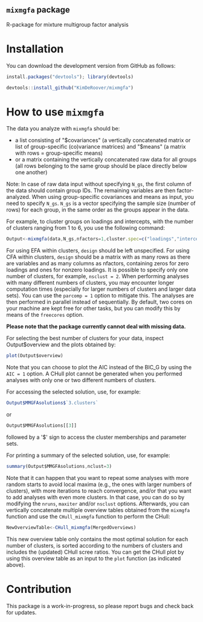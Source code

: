 ## `mixmgfa` package
R-package for mixture multigroup factor analysis

# Installation
You can download the development version from GitHub as follows:

```javascript
install.packages("devtools"); library(devtools)

devtools::install_github("KimDeRoover/mixmgfa")
```


# How to use `mixmgfa`
The data you analyze with `mixmgfa` should be:
- a list consisting of "$covariances" (a vertically concatenated matrix or list of group-specific (co)variance matrices) and "$means" (a matrix with rows = group-specific means)
- or a matrix containing the vertically concatenated raw data for all groups (all rows belonging to the same group should be place directly below one another)

Note: In case of raw data input without specifying `N_gs`, the first column of the data should contain group IDs. The remaining variables are then factor-analyzed.
When using group-specific covariances and means as input, you need to specify `N_gs`. `N_gs` is a vector specifying the sample size (number of rows) for each group, in the same order as the groups appear in the data.

For example, to cluster groups on loadings and intercepts, with the number of clusters ranging from 1 to 6, you use the following command:

```javascript
Output<-mixmgfa(data,N_gs,nfactors=1,cluster.spec=c("loadings","intercepts"),nsclust=c(1,6),maxiter=5000,nruns=25,design=design)

```
For using EFA within clusters, `design` should be left unspecified. For using CFA within clusters, `design` should be a matrix with as many rows as there are variables and as many columns as nfactors, containing zeros for zero loadings and ones for nonzero loadings. It is possible to specify only one number of clusters, for example, `nsclust = 2`. When performing analyses with many different numbers of clusters, you may encounter longer computation times (especially for larger numbers of clusters and larger data sets). You can use the `parcomp = 1` option to mitigate this. The analyses are then performed in parallel instead of sequentially. By default, two cores on your machine are kept free for other tasks, but you can modify this by means of the `freecores` option.

**Please note that the package currently cannot deal with missing data.**


For selecting the best number of clusters for your data, inspect Output$overview and the plots obtained by:
```javascript
plot(Output$overview)

```
Note that you can choose to plot the AIC instead of the BIC_G by using the ```AIC = 1``` option. A CHull plot cannot be generated when you performed analyses with only one or two different numbers of clusters.


For accessing the selected solution, use, for example:
```javascript
Output$MMGFAsolutions$`3.clusters`

```
or
```javascript
Output$MMGFAsolutions[[3]]

```
followed by a '$' sign to access the cluster memberships and parameter sets.


For printing a summary of the selected solution, use, for example:
```javascript
summary(Output$MMGFAsolutions,nclust=3)

```


Note that it can happen that you want to repeat some analyses with more random starts to avoid local maxima (e.g., the ones with larger numbers of clusters), with more iterations to reach convergence, and/or that you want to add analyses with even more clusters. In that case, you can do so by modifying the `nruns`, `maxiter` and/or `nsclust` options. Afterwards, you can vertically concatenate multiple overview tables obtained from the ```mixmgfa``` function and use the ```CHull_mixmgfa``` function to perform the CHull:
```javascript
NewOverviewTable<-CHull_mixmgfa(MergedOverviews)

```
This new overview table only contains the most optimal solution for each number of clusters, is sorted according to the numbers of clusters and includes the (updated) CHull scree ratios. You can get the CHull plot by using this overview table as an input to the ```plot``` function (as indicated above).


# Contribution
This package is a work-in-progress, so please report bugs and check back for updates.
